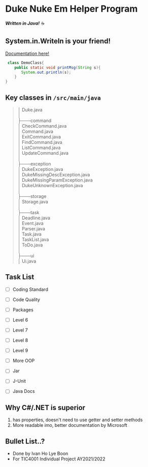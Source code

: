 # Duke Nuke Em Helper Program

***Written in Java!*** :coffee:

## System.in.Writeln is your friend!
[Documentation here!](https://docs.oracle.com/en/java/javase/11/docs/api/java.base/java/lang/System.html)
```java
 class DemoClass{
    public static void printMsg(String s){
       System.out.println(s);
    }    
}
```

## Key classes in `/src/main/java`
> │   Duke.java  
> │  
> ├───command  
> │       CheckCommand.java  
> │       Command.java  
> │       ExitCommand.java  
> │       FindCommand.java  
> │       ListCommand.java  
> │       UpdateCommand.java  
> │  
> ├───exception  
> │       DukeException.java  
> │       DukeMissingDescException.java  
> │       DukeMissingParamException.java    
> │       DukeUnknownException.java  
> │  
> ├───storage  
> │       Storage.java  
> │  
> ├───task  
> │       Deadline.java  
> │       Event.java  
> │       Parser.java  
> │       Task.java  
> │       TaskList.java  
> │       ToDo.java  
> │  
> ├───ui  
> │       Ui.java

## Task List
- [ ] Coding Standard
- [ ] Code Quality
- [ ] Packages
- [ ] Level 6
- [ ] Level 7
- [ ] Level 8
- [ ] Level 9
- [ ] More OOP
- [ ] Jar
- [ ] J-Unit
- [ ] Java Docs


## Why C#/.NET is superior
1) has properties, doesn't need to use getter and setter methods
2) More readable imo, better documentation by Microsoft

## Bullet List..?

- Done by Ivan Ho Lye Boon
- For TIC4001 Individual Project AY2021/2022
